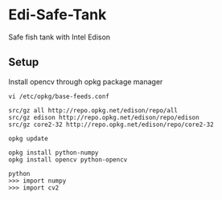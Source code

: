 # Edi-Safe-Tank
Safe fish tank with Intel Edison

## Setup
Install opencv through opkg package manager
```shell
vi /etc/opkg/base-feeds.conf

src/gz all http://repo.opkg.net/edison/repo/all
src/gz edison http://repo.opkg.net/edison/repo/edison
src/gz core2-32 http://repo.opkg.net/edison/repo/core2-32

opkg update

opkg install python-numpy
opkg install opencv python-opencv

python
>>> import numpy
>>> import cv2
```
